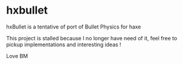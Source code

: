 hxbullet
========

hxBullet is a tentative of port of Bullet Physics for haxe

This project is stalled because I no longer have need of it, feel free to pickup implementations and interesting ideas !

Love
BM

